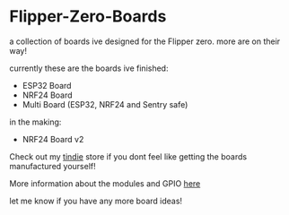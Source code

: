 # Flipper-Zero-Boards
a collection of boards ive designed for the Flipper zero. more are on their way!

currently these are the boards ive finished:
- ESP32 Board
- NRF24 Board
- Multi Board (ESP32, NRF24 and Sentry safe)

in the making:
- NRF24 Board v2

Check out my [tindie](https://www.tindie.com/stores/drb0rk/) store if you dont feel like getting the boards manufactured yourself!

More information about the modules and GPIO [here](https://github.com/UberGuidoZ/Flipper/blob/main/GPIO/ReadMe.md)

let me know if  you have any more board ideas!
